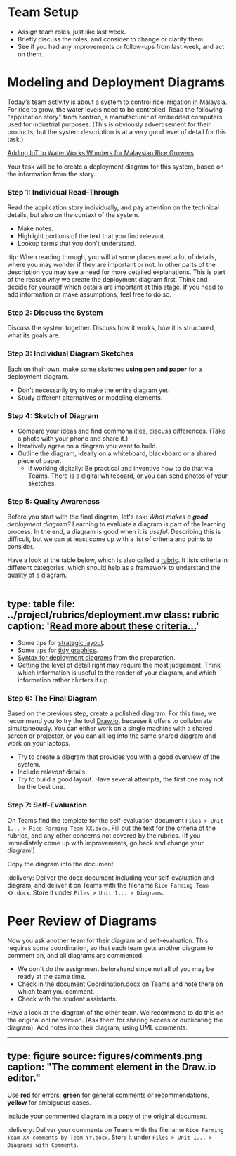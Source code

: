 # Team Setup

* Assign team roles, just like last week.
* Briefly discuss the roles, and consider to change or clarify them. 
* See if you had any improvements or follow-ups from last week, and act on them.


# Modeling and Deployment Diagrams


Today's team activity is about a system to control rice irrigation in Malaysia. For rice to grow, the water levels need to be controlled. Read the following "application story" from Kontron, a manufacturer of embedded computers used for industrial purposes. (This is obviously advertisement for their products, but the system description is at a very good level of detail for this task.)

<a href="https://www.kontron.com/downloads/application_stories/bu-ind/as_abbaco_en.pdf" class="arrow">Adding IoT to Water Works Wonders for Malaysian Rice Growers</a>


Your task will be to create a deployment diagram for this system, based on the information from the story.


### Step 1: Individual Read-Through

Read the application story individually, and pay attention on the technical details, but also on the context of the system. 

- Make notes. 
- Highlight portions of the text that you find relevant. 
- Lookup terms that you don't understand.


:tip: When reading through, you will at some places meet a lot of details, where you may wonder if they are important or not.
In other parts of the description you may see a need for more detailed explanations. 
This is part of the reason why we create the deployment diagram first. 
Think and decide for yourself which details are important at this stage.
If you need to add information or make assumptions, feel free to do so.


### Step 2: Discuss the System

Discuss the system together. Discuss how it works, how it is structured, what its goals are. 


### Step 3: Individual Diagram Sketches

Each on their own, make some sketches **using pen and paper** for a deployment diagram. 

- Don't necessarily try to make the entire diagram yet. 
- Study different alternatives or modeling elements.


### Step 4: Sketch of Diagram 

- Compare your ideas and find commonalities, discuss differences. (Take a photo with your phone and share it.)
- Iteratively agree on a diagram you want to build.
- Outline the diagram, ideally on a whiteboard, blackboard or a shared piece of paper.
  * If working digitally: Be practical and inventive how to do that via Teams. There is a digital whiteboard, or you can send photos of your sketches.


### Step 5: Quality Awareness

Before you start with the final diagram, let's ask: _What makes a **good** deployment diagram?_
Learning to evaluate a diagram is part of the learning process. 
In the end, a diagram is good when it is _useful_. 
Describing this is difficult, but we can at least come up with a list of criteria and points to consider. 

Have a look at the table below, which is also called a [rubric](https://en.wikipedia.org/wiki/Rubric_(academic)).
It lists criteria in different categories, which should help as a framework to understand the quality of a diagram.

---
type: table
file: ../project/rubrics/deployment.mw
class: rubric
caption: '<a href="learning-grading.html#grading-criteria">Read more about these criteria...</a>'
---

* Some tips for [strategic layout](unit-modeling-diagram-tips.html#have-a-strategic-layout).
* Some tips for [tidy graphics](unit-modeling-diagram-tips.html#tidying-up-the-graphics).
* [Syntax for deployment diagrams](preparation-2.html) from the preparation.
* Getting the level of detail right may require the most judgement. Think which information is useful to the reader of your diagram, and which information rather clutters it up.


### Step 6: The Final Diagram 

Based on the previous step, create a polished diagram. For this time, we recommend you to try the tool [Draw.io](https://app.diagrams.net/), because it offers to collaborate simultaneously. You can either work on a single machine with a shared screen or projector, or you can all log into the same shared diagram and work on your laptops. 

- Try to create a diagram that provides you with a good overview of the system.
- Include _relevant_ details.
- Try to build a good layout. Have several attempts, the first one may not be the best one.

### Step 7: Self-Evaluation

On Teams find the template for the self-evaluation document `Files > Unit 1... > Rice Farming Team XX.docx`. Fill out the text for the criteria of the rubrics, and any other concerns not covered by the rubrics. (If you immediately come up with improvements, go back and change your diagram!)

Copy the diagram into the document. 

:delivery: Deliver the docx document including your self-evaluation and diagram, and deliver it on Teams with the filename `Rice Farming Team XX.docx`. Store it under `Files > Unit 1... > Diagrams`.



# Peer Review of Diagrams

Now you ask another team for their diagram and self-evaluation. This requires some coordination, so that each team gets another diagram to comment on, and all diagrams are commented.

* We don't do the assignment beforehand since not all of you may be ready at the same time. 
* Check in the document Coordination.docx on Teams and note there on which team you comment.
* Check with the student assistants.


Have a look at the diagram of the other team. We recommend to do this on the original online version. (Ask them for sharing access or duplicating the diagram). Add notes into their diagram, using UML comments.

---
type: figure
source: figures/comments.png
caption: "The comment element in the Draw.io editor."
---

Use **red** for errors, **green** for general comments or recommendations, **yellow** for ambiguous cases.

Include your commented diagram in a copy of the original document.


:delivery: Deliver your comments on Teams with the filename `Rice Farming Team XX comments by Team YY.docx`. Store it under `Files > Unit 1... > Diagrams with Comments`.

